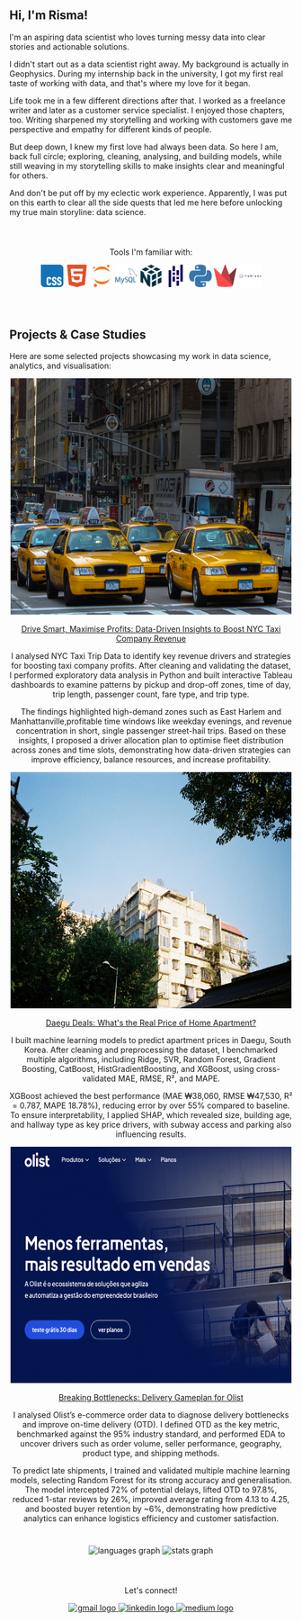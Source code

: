 <br clear="both">

<h2 align="left">
  <a href="https://rismawidiya.github.io" style="text-decoration:none; color:inherit;">Hi, I'm Risma!</a>
</h2>

<p>
I'm an aspiring data scientist who loves turning messy data into clear stories and actionable solutions.
</p>
  
<p>
I didn't start out as a data scientist right away. My background is actually in Geophysics. During my internship back in the university, I got my first real taste of working with data, and that's where my love for it began.
</p>

<p>
Life took me in a few different directions after that. I worked as a freelance writer and later as a customer service specialist. I enjoyed those chapters, too. Writing sharpened my storytelling and working with customers gave me perspective and empathy for different kinds of people.</p>

<p>But deep down, I knew my first love had always been data. So here I am, back full circle; exploring, cleaning, analysing, and building models, while still weaving in my storytelling skills to make insights clear and meaningful for others.</p>

<p>And don't be put off by my eclectic work experience. Apparently, I was put on this earth to clear all the side quests that led me here before unlocking my true main storyline: data science.</p>

###

<br clear="both">

<div align="center">
  <p>Tools I'm familiar with:</p>
</div>
<!-- Horizontal icons using a table -->
<p align="center">
  <img src="https://raw.githubusercontent.com/rismawidiya/Risma/refs/heads/main/images/CSS.svg" width="40" height="40" alt="CSS logo" />
  <img src="https://raw.githubusercontent.com/rismawidiya/Risma/refs/heads/main/images/HTML5.svg" width="40" height="40" alt="HTML5 logo" />
  <img src="https://raw.githubusercontent.com/rismawidiya/Risma/refs/heads/main/images/Jupyter.svg" width="40" height="40" alt="Jupyter logo" />
  <img src="https://raw.githubusercontent.com/rismawidiya/Risma/refs/heads/main/images/MySQL.svg" width="40" height="40" alt="MySQL logo" />
  <img src="https://raw.githubusercontent.com/rismawidiya/Risma/refs/heads/main/images/NumPy.svg" width="40" height="40" alt="NumPy logo" />
  <img src="https://raw.githubusercontent.com/rismawidiya/Risma/refs/heads/main/images/pandas.svg" width="40" height="40" alt="Pandas logo" />
  <img src="https://raw.githubusercontent.com/rismawidiya/Risma/refs/heads/main/images/Python.svg" width="40" height="40" alt="Python logo" />
  <img src="https://raw.githubusercontent.com/rismawidiya/Risma/refs/heads/main/images/streamlit.png" width="40" height="40" alt="Python logo" />
  <img src="https://raw.githubusercontent.com/rismawidiya/Risma/refs/heads/main/images/tableau.svg" width="40" height="40" alt="Python logo" />
</p>

###

<br clear="both">

<h2 align="left">Projects & Case Studies</h2>

<p>Here are some selected projects showcasing my work in data science, analytics, and visualisation:</p>

<div align="center">

  <!-- Project 1 -->
  <a href="https://github.com/rismawidiya/Module-02-Capstone-Risma" target="_blank">
    <img src="https://raw.githubusercontent.com/rismawidiya/Risma/refs/heads/main/images/project1.jpg" width="500" height="420" alt="NYC Taxi Project" />
    <p>Drive Smart, Maximise Profits: Data-Driven Insights to Boost NYC Taxi Company Revenue</p>
  </a>
  <p>I analysed NYC Taxi Trip Data to identify key revenue drivers and strategies for boosting taxi company profits. After cleaning and validating the dataset, I performed exploratory data analysis in Python and built interactive Tableau dashboards to examine patterns by pickup and drop-off zones, time of day, trip length, passenger count, fare type, and trip type. </p>
  <p>The findings highlighted high-demand zones such as East Harlem and Manhattanville,profitable time windows like weekday evenings, and revenue concentration in short, single passenger street-hail trips. Based on these insights, I proposed a driver allocation plan to optimise fleet distribution across zones and time slots, demonstrating how data-driven strategies can improve efficiency, balance resources, and increase profitability.</p>

  <!-- Project 2 -->
  <a href="https://github.com/rismawidiya/Module-03-Capstone-Risma" target="_blank">
    <img src="https://raw.githubusercontent.com/rismawidiya/Risma/refs/heads/main/images/project2.jpg" width="500" height="420" alt="Daegu Apartment Project" />
    <p>Daegu Deals: What's the Real Price of Home Apartment?</p>
  </a>
  <p>I built machine learning models to predict apartment prices in Daegu, South Korea. After cleaning and preprocessing the dataset, I benchmarked multiple algorithms, including Ridge, SVR, Random Forest, Gradient Boosting, CatBoost, HistGradientBoosting, and XGBoost, using cross-validated MAE, RMSE, R², and MAPE.</p>
  <p>XGBoost achieved the best performance (MAE ₩38,060, RMSE ₩47,530, R² = 0.787, MAPE 18.78%), reducing error by over 55% compared to baseline. To ensure interpretability, I applied SHAP, which revealed size, building age, and hallway type as key price drivers, with subway access and parking also influencing results.</p>

  <!-- Project 3 -->
  <a href="https://github.com/rismawidiya/Final-Project-Olist" target="_blank">
    <img src="https://raw.githubusercontent.com/rismawidiya/Risma/refs/heads/main/images/project3.png" width="500" height="420" alt="Olist Project" />
    <p>Breaking Bottlenecks: Delivery Gameplan for Olist</p>
  </a>
  <p>I analysed Olist’s e-commerce order data to diagnose delivery bottlenecks and improve on-time delivery (OTD). I defined OTD as the key metric, benchmarked against the
95% industry standard, and performed EDA to uncover drivers such as order volume, seller performance, geography, product type, and shipping methods.</p>
  <p>To predict late shipments, I trained and validated multiple machine learning models, selecting Random Forest for its strong accuracy and generalisation. The model intercepted 72% of potential delays, lifted OTD to 97.8%, reduced 1-star reviews by 26%, improved average rating from 4.13 to 4.25, and boosted buyer retention by ~6%, demonstrating how predictive analytics can enhance logistics efficiency and customer satisfaction.</p>

</div>

###

<br clear="both">

<div align="center">
  <img src="https://github-readme-stats.vercel.app/api/top-langs?username=rismawidiya&locale=en&hide_title=false&layout=compact&card_width=320&langs_count=5&theme=dracula&hide_border=true&custom_title=Risma's%20Languages" height="150" alt="languages graph"  />
  <img src="https://github-readme-stats.vercel.app/api?username=rismawidiya&hide_title=false&hide_rank=true&show_icons=true&include_all_commits=true&count_private=true&disable_animations=false&theme=dracula&locale=en&hide_border=true&custom_title=Risma's%20Stats" height="150" alt="stats graph"  />
</div>

###

<br clear="both">

<div align="center">
  <p>Let's connect!</p>
</div>

<div align="center">
  <a href="mailto:rismawidiya01@gmail.com" target="_blank">
    <img src="https://img.shields.io/static/v1?message=Gmail&logo=gmail&label=&color=D14836&logoColor=white&labelColor=&style=for-the-badge" height="35" alt="gmail logo"  />
  </a>
  <a href="https://www.linkedin.com/in/rismawidiya/" target="_blank">
    <img src="https://img.shields.io/static/v1?message=LinkedIn&logo=linkedin&label=&color=0077B5&logoColor=white&labelColor=&style=for-the-badge" height="35" alt="linkedin logo"  />
  </a>
  <a href="https://medium.com/@rismawidiya01" target="_blank">
    <img src="https://img.shields.io/static/v1?message=Medium&logo=medium&label=&color=12100E&logoColor=white&labelColor=&style=for-the-badge" height="35" alt="medium logo"  />
  </a>
</div>
